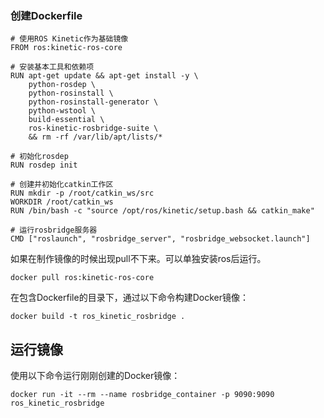 
### 创建Dockerfile

```
# 使用ROS Kinetic作为基础镜像
FROM ros:kinetic-ros-core

# 安装基本工具和依赖项
RUN apt-get update && apt-get install -y \
    python-rosdep \
    python-rosinstall \
    python-rosinstall-generator \
    python-wstool \
    build-essential \
    ros-kinetic-rosbridge-suite \
    && rm -rf /var/lib/apt/lists/*

# 初始化rosdep
RUN rosdep init

# 创建并初始化catkin工作区
RUN mkdir -p /root/catkin_ws/src
WORKDIR /root/catkin_ws
RUN /bin/bash -c "source /opt/ros/kinetic/setup.bash && catkin_make"

# 运行rosbridge服务器
CMD ["roslaunch", "rosbridge_server", "rosbridge_websocket.launch"]
```

如果在制作镜像的时候出现pull不下来。可以单独安装ros后运行。

`docker pull ros:kinetic-ros-core`

在包含Dockerfile的目录下，通过以下命令构建Docker镜像：

`docker build -t ros_kinetic_rosbridge .`

## 运行镜像

使用以下命令运行刚刚创建的Docker镜像：

`docker run -it --rm --name rosbridge_container -p 9090:9090 ros_kinetic_rosbridge`


